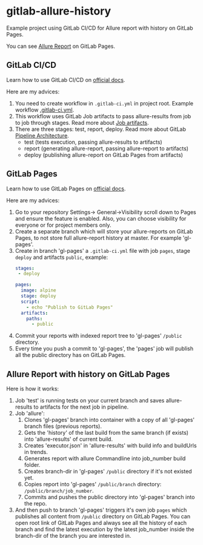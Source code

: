# gitlab-allure-history
Example project using GitLab CI/CD for Allure report with history on GitLab Pages.

You can see [Allure Report](https://aleksandr-kotlyar.gitlab.io/gitlab-allure-history/) on GitLab Pages.

## GitLab CI/CD
Learn how to use GitLab CI/CD on [official docs](https://docs.gitlab.com/ce/ci/quick_start/index.html).

Here are my advices:
1. You need to create workflow in `.gitlab-ci.yml` in project root. Example workflow [.gitlab-ci.yml](https://github.com/aleksandr-kotlyar/gitlab-allure-history/blob/master/.gitlab-ci.yml).
2. This workflow uses GitLab Job artifacts to pass allure-results from job to job through 
   stages. Read more about [Job artifacts](https://docs.gitlab.com/ce/ci/pipelines/job_artifacts.html).
3. There are three stages: test, report, deploy. Read more about GitLab [Pipeline Architecture](https://docs.gitlab.com/ee/ci/pipelines/pipeline_architectures.html). 
   - test (tests execution, passing allure-results to artifacts)
   - report (generating allure-report, passing allure-report to artifacts)
   - deploy (publishing allure-report on GitLab Pages from artifacts)

## GitLab Pages
Learn how to use GitLab Pages on [official docs](https://docs.gitlab.com/ee/user/project/pages/).

Here are my advices:
1. Go to your repository Settings-> General->Visibility scroll down to Pages and ensure the 
   feature is enabled. Also, you can choose visibility for everyone or for project members only.
2. Create a separate branch which will store your allure-reports on GitLab Pages, to not store full 
   allure-report history at master. For example 'gl-pages'.
3. Create in branch 'gl-pages' a `.gitlab-ci.yml` file with job `pages`, stage `deploy` and 
   artifacts `public`, example:
   ```yaml
   stages:
    - deploy

   pages:
     image: alpine
     stage: deploy
     script:
       - echo "Publish to GitLab Pages"
     artifacts:
       paths:
         - public
   ```
4. Commit your reports with indexed report tree to 'gl-pages' `/public` directory.
5. Every time you push a commit to 'gl-pages', the 'pages' job will publish all the public 
   directory has on GitLab Pages.

## Allure Report with history on GitLab Pages
Here is how it works:

1. Job 'test' is running tests on your current branch and saves allure-results to artifacts for 
   the next job in pipeline.
2. Job 'allure':
   1. Clones 'gl-pages' branch into container with a copy of all 'gl-pages' branch files 
      (previous reports).
   2. Gets the 'history' of the last build from the same branch (if exists) into
      'allure-results' of current build.
   3. Creates 'executor.json' in 'allure-results' with build info and buildUrls in trends.
   4. Generates report with allure Commandline into job_number build folder.
   5. Creates branch-dir in 'gl-pages' `/public` directory if it's not existed yet.    
   5. Copies report into 'gl-pages' `/public/branch` directory: `/public/branch/job_number`.
   6. Commits and pushes the public directory into 'gl-pages' branch into the repo.
3. And then push to branch 'gl-pages' triggers it's own job `pages` which publishes all 
   content from `/public` directory on GitLab Pages. You can open root link of GitLab Pages and 
   always see all the history of each branch and find the latest execution by the latest 
   job_number inside the branch-dir of the branch you are interested in.